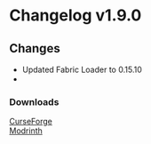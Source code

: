 # Changelog v1.9.0

## Changes
- Updated Fabric Loader to 0.15.10
- 

### Downloads
[CurseForge](https://curseforge.com/minecraft/mc-mods/nemos-woodcutter) <br>
[Modrinth](https://modrinth.com/mod/nemos-woodcutter)